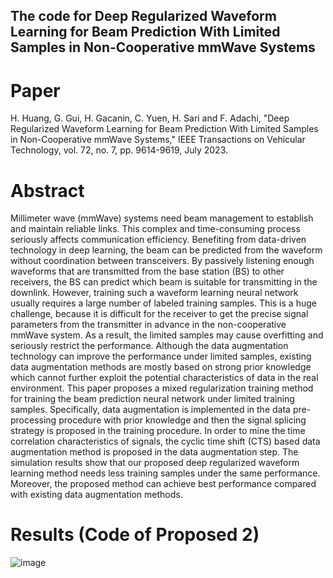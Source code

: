 ## The code for Deep Regularized Waveform Learning for Beam Prediction With Limited Samples in Non-Cooperative mmWave Systems

# Paper
H. Huang, G. Gui, H. Gacanin, C. Yuen, H. Sari and F. Adachi, "Deep Regularized Waveform Learning for Beam Prediction With Limited Samples in Non-Cooperative mmWave Systems," IEEE Transactions on Vehicular Technology, vol. 72, no. 7, pp. 9614-9619, July 2023.

# Abstract
Millimeter wave (mmWave) systems need beam management to establish and maintain reliable links. This complex and time-consuming process seriously affects communication efficiency. Benefiting from data-driven technology in deep learning, the beam can be predicted from the waveform without coordination between transceivers. By passively listening enough waveforms that are transmitted from the base station (BS) to other receivers, the BS can predict which beam is suitable for transmitting in the downlink. However, training such a waveform learning neural network usually requires a large number of labeled training samples. This is a huge challenge, because it is difficult for the receiver to get the precise signal parameters from the transmitter in advance in the non-cooperative mmWave system. As a result, the limited samples may cause overfitting and seriously restrict the performance. Although the data augmentation technology can improve the performance under limited samples, existing data augmentation methods are mostly based on strong prior knowledge which cannot further exploit the potential characteristics of data in the real environment. This paper proposes a mixed regularization training method for training the beam prediction neural network under limited training samples. Specifically, data augmentation is implemented in the data pre-processing procedure with prior knowledge and then the signal splicing strategy is proposed in the training procedure. In order to mine the time correlation characteristics of signals, the cyclic time shift (CTS) based data augmentation method is proposed in the data augmentation step. The simulation results show that our proposed deep regularized waveform learning method needs less training samples under the same performance. Moreover, the proposed method can achieve best performance compared with existing data augmentation methods.

# Results (Code of Proposed 2)
![image](https://github.com/BeechburgPieStar/beam-prediction/assets/107237593/65ee9f54-d675-4c58-8b4d-6239fcff80a3)

